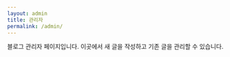 ```yaml
---
layout: admin
title: 관리자
permalink: /admin/
---
```


블로그 관리자 페이지입니다. 이곳에서 새 글을 작성하고 기존 글을 관리할 수 있습니다.
